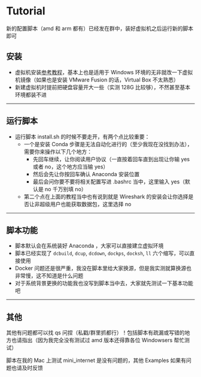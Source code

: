 # Tutorial

新的配置脚本（amd 和 arm 都有）已经发在群中，装好虚拟机之后运行新的脚本即可

## 安装

- 虚拟机安装[参考教程](https://github.com/seed-labs/seed-labs/tree/master/lab-setup/apple-arm/seedvm-v2)，基本上也是适用于 Windows 环境的无非就改一下虚拟机镜像（如果也是安装 VMware Fusion 的话，Virtual Box 不太熟悉）
- 新建虚拟机时提前把硬盘容量开大一些（实测 128G 比较够），不然甚至基本环境都装不进
***
## 运行脚本

- 运行脚本 install.sh 的时候不要走开，有两个点比较重要：
	- 一个是安装 Conda 步骤是无法自动化进行的（至少我现在没找到办法），需要你来操作以下几个地方：
		- 先回车继续，让你阅读用户协议（一直按着回车直到出现让你输 yes 或者 no，这个地方应当输 yes）
		- 然后会先让你按回车确认 Anaconda 安装位置
		- 最后会问你要不要将相关配置写进 .bashrc 当中，这里输入 yes（默认是 no 千万别填 no）
	- 第二个点在上面的教程当中也有说到就是 Wireshark 的安装会让你选择是否让非超级用户也能获取数据包，这里选择 no
***
## 脚本功能

- 脚本默认会在系统装好 Anaconda ，大家可以直接建立虚拟环境
- 脚本已经实现了 `dcbuild`, `dcup`, `dcdown`, `dockps`, `docksh`, `ll` 六个缩写，可以直接使用
- Docker 问题还是很严重，我没在脚本里给大家换源，但是我实测就算换源也非常慢，这不知道是什么问题
- 对于系统背景更换的功能我也没写到脚本当中去，大家就先测试一下基本功能吧
***
## 其他

其他有问题都可以找 qs 问捏（私戳/群里抓都行）！包括脚本有疏漏或写错的地方也请指出（因为我完全没有测试过 amd 版本还得靠各位 Windowsers 帮忙测试）

脚本在我的 Mac 上测试 mini_internet 是没有问题的，其他 Examples 如果有问题也请及时反馈
